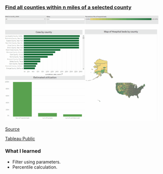 ### [Find all counties within n miles of a selected county](https://github.com/JasonYao3/Tableau-Visualization/blob/master/Workout_Wednesday/Week%2036/WOW%20Week36.gif)
<img src= "https://github.com/JasonYao3/Tableau-Visualization/blob/master/Workout_Wednesday/Week%2036/WOW%20Week36.gif" width="500">

[Source](http://www.workout-wednesday.com/wow2020w36/)

[Tableau Public](https://public.tableau.com/profile/jason.yao#!/vizhome/wow2020w36/WOW2020WEEK36)

### What I learned
* Filter using parameters.
* Percentile calculation.

